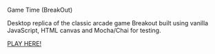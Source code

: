 Game Time (BreakOut)

Desktop replica of the classic arcade game Breakout built using vanilla JavaScript, HTML canvas and Mocha/Chai for testing.

[PLAY HERE!](https://mickyfen17.github.io/game-time/)
